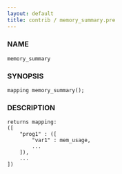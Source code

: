 ```yaml
---
layout: default
title: contrib / memory_summary.pre
---
```


### NAME

    memory_summary

### SYNOPSIS

    mapping memory_summary();

### DESCRIPTION

    returns mapping:
    ([
        "prog1" : ([
            "var1" : mem_usage,
            ...
        ]),
        ...
    ])
